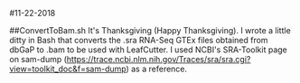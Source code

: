 #11-22-2018

##ConvertToBam.sh
	It's Thanksgiving (Happy Thanksgiving). I wrote a little ditty in Bash that converts the .sra RNA-Seq GTEx files obtained from dbGaP to .bam to be used with LeafCutter. I used NCBI's SRA-Toolkit page on sam-dump (https://trace.ncbi.nlm.nih.gov/Traces/sra/sra.cgi?view=toolkit_doc&f=sam-dump) as a reference.
